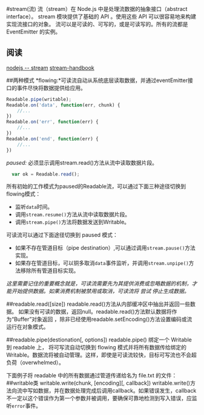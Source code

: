#stream(流)
流（stream）在 Node.js 中是处理流数据的抽象接口（abstract interface）。 stream 模块提供了基础的 API 。使用这些 API 可以很容易地来构建实现流接口的对象。
流可以是可读的、可写的，或是可读写的。所有的流都是 EventEmitter 的实例。

## 阅读
[nodejs -- stream](http://www.cnblogs.com/copperhaze/p/6163544.html)
[stream-handbook](https://github.com/beierweiwei/stream-handbook)

##两种模式
*flowing:*可读流自动从系统底层读取数据，并通过eventEmitter接口的事件尽快将数据提供给应用。
```javascript 
Readable.pipe(writable);
Readable.on('data', function(err, chunk) {
    //...
}) 
Readable.on('err', function(err) {
    //...
})
Readable.on('end', function(err) {
    //...
})
```
*paused:* 必须显示调用stream.read()方法从流中读取数据片段。

```javascript 
  var ok = Readable.read();
```

所有初始的工作模式为paused的Readable流，可以通过下面三种途径切换到flowing模式：
* 监听`data`时间。
* 调用`stream.resume()`方法从流中读取数据片段。
* 调用`stream.pipe()`方法将数据发送到Writable。

可读流可以通过下面途径切换到 paused 模式：
* 如果不存在管道目标（pipe destination）,可以通过调用`stream.pause()`方法实现。
* 如果存在管道目标，可以铜多取消`data`事件监听，并调用`stream.unpipe()`方法移除所有管道目标实现。

*这里需要记住的重要概念就是，可读流需要先为其提供消费或忽略数据的机制，才能开始提供数据。如果消费机制被禁用或取消，可读流将 尝试 停止生成数据。* 


##readable.read([size])
readable.read()方法从内部缓冲区中抽出并返回一些数据。 如果没有可读的数据，返回null。readable.read()方法默认数据将作为“Buffer”对象返回 ，除非已经使用readable.setEncoding()方法设置编码或流运行在对象模式。

##readable.pipe(destionation[, options])
readable.pipe() 绑定一个 Writable 到 readable 上， 将可写流自动切换到 flowing 模式并将所有数据传给绑定的 Writable。数据流将被自动管理。这样，即使是可读流较快，目标可写流也不会超负荷（overwhelmed）。

下面例子将 readable 中的所有数据通过管道传递给名为 file.txt 的文件：
##writable类
writable.write(chunk, [encoding][, callback])
writable.write()方法向流中写如数据，并在数据处理完成后调用callback。如果错误发生，callback不一定以这个错误作为第一个参数并被调用，要确保可靠地检测到写入错误，应监听`error`事件。